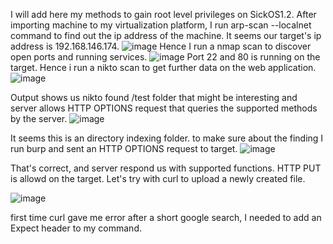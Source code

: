 I will add here my methods to gain root level privileges on SickOS1.2.
After importing machine to my virtualization platform, I run arp-scan --localnet command to find out the ip address of the machine.
It seems our target's ip address is 192.168.146.174.
![image](https://github.com/harunsvnc/SickOS1.2/assets/75423540/4feb2abc-6121-4505-b471-69eab86fd073)
Hence I run a nmap scan to discover open ports and running services.
![image](https://github.com/harunsvnc/SickOS1.2/assets/75423540/20678f86-2d61-4a4a-bcb9-053d1b54407e)
 Port 22 and 80 is running on the target. Hence i run a nikto scan to get further data on the web application.
 ![image](https://github.com/harunsvnc/SickOS1.2/assets/75423540/bd586bdf-4c6d-472d-91ee-90cfa27e4ca0)

 Output shows us nikto found /test folder that might be interesting and server allows HTTP OPTIONS request that queries the supported methods by the server.
![image](https://github.com/harunsvnc/SickOS1.2/assets/75423540/88887a1f-1c32-46fa-a397-563cb1ac0b1b)

 It seems this is an directory indexing folder.
 to make sure about the finding I run burp and sent an HTTP OPTIONS request to target.
 ![image](https://github.com/harunsvnc/SickOS1.2/assets/75423540/dd0b1e3e-dda6-46c7-960d-a0d9d0ce9b6d)
 
That's correct, and server respond us with supported functions. HTTP PUT is allowd on the target.
 Let's try with curl to upload a newly created file.

![image](https://github.com/harunsvnc/SickOS1.2/assets/75423540/8d628804-48a6-4351-a887-dc82b598e630)

first time curl gave me error after a short google search, I needed to add an Expect header to my command.

